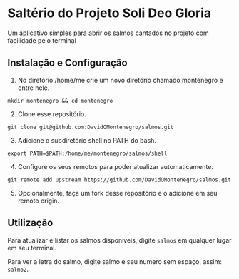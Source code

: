 # Saltério do Projeto Soli Deo Gloria
Um aplicativo simples para abrir os salmos cantados no projeto com facilidade pelo terminal

## Instalação e Configuração
1. No diretório /home/me crie um novo diretório chamado montenegro e entre nele.
  ```
  mkdir montenegro && cd montenegro
  ```
  
2. Clone esse repositório.
  ```
  git clone git@github.com:DavidOMontenegro/salmos.git
  ```
  
3. Adicione o subdiretório shell no PATH do bash.
  ```
  export PATH=$PATH:/home/me/montenegro/salmos/shell
  ```

4. Configure os seus remotos para poder atualizar automaticamente.
  ```
  git remote add upstream https://github.com/DavidOMontenegro/salmos.git
  ```
  
5. Opcionalmente, faça um fork desse repositório e o adicione em seu remoto origin.

## Utilização
Para atualizar e listar os salmos disponíveis, digite `salmos` em qualquer lugar em seu terminal.

Para ver a letra do salmo, digite salmo e seu numero sem espaço, assim: `salmo2`.
